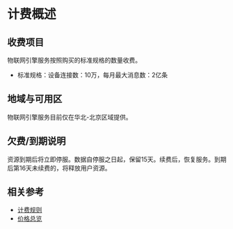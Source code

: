 # 计费概述
## 收费项目

  物联网引擎服务按照购买的标准规格的数量收费。

- 标准规格：设备连接数：10万，每月最大消息数：2亿条

## 地域与可用区

物联网引擎服务目前仅在华北-北京区域提供。

## 欠费/到期说明

资源到期后将立即停服。数据自停服之日起，保留15天。续费后，恢复服务。到期后第16天未续费的，将释放用户资源。

## 相关参考

- [计费规则](Billing-Rules.md)
- [价格总览](Price-Overview.md)

